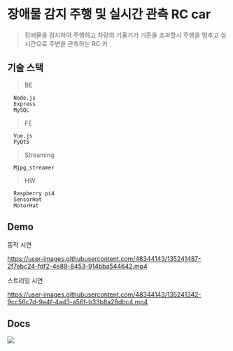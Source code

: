 # 장애물 감지 주행 및 실시간 관측 RC car 

> 장애물을 감지하여 주행하고 차량의 기울기가 기준을 초과할시 주행을 멈추고 실시간으로 주변을 관측하는 RC 카

## 기술 스택
> BE
```
  Node.js
  Express
  MySQL
```
> FE
```
  Vue.js
  PyQt5
```
> Streaming
```
  Mjpg_streamer
```
> HW
```
  Raspberry pi4
  SensorHat
  MotorHat
```
## Demo
동작 시연

https://user-images.githubusercontent.com/48344143/135241487-2f7ebc24-fdf2-4e89-8453-914bba544642.mp4

스트리밍 시연

https://user-images.githubusercontent.com/48344143/135241342-9cc56c7d-9a4f-4ad3-a56f-b33b8a28dbc4.mp4




## Docs
<a href="https://docs.google.com/presentation/d/1TW6xNaRehp20QdbSilG1ZueS-4xkNd4JqCvHupJQOpU/edit#slide=id.gdcce5656f1_2_92" target="_blank"><img src="https://img.shields.io/badge/Project Docs-2B579A?style=flat-square&logo=microsoftword&logoColor=white"/></a>


